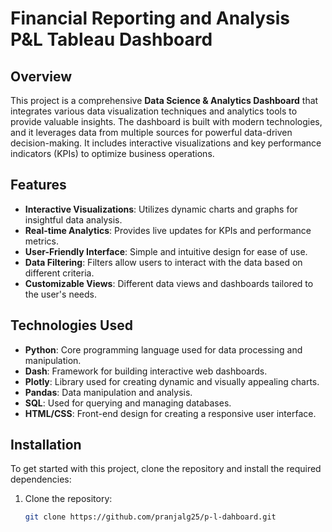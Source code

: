 # Financial Reporting and Analysis P&L Tableau Dashboard

## Overview

This project is a comprehensive **Data Science & Analytics Dashboard** that integrates various data visualization techniques and analytics tools to provide valuable insights. The dashboard is built with modern technologies, and it leverages data from multiple sources for powerful data-driven decision-making. It includes interactive visualizations and key performance indicators (KPIs) to optimize business operations.


## Features

- **Interactive Visualizations**: Utilizes dynamic charts and graphs for insightful data analysis.
- **Real-time Analytics**: Provides live updates for KPIs and performance metrics.
- **User-Friendly Interface**: Simple and intuitive design for ease of use.
- **Data Filtering**: Filters allow users to interact with the data based on different criteria.
- **Customizable Views**: Different data views and dashboards tailored to the user's needs.

## Technologies Used

- **Python**: Core programming language used for data processing and manipulation.
- **Dash**: Framework for building interactive web dashboards.
- **Plotly**: Library used for creating dynamic and visually appealing charts.
- **Pandas**: Data manipulation and analysis.
- **SQL**: Used for querying and managing databases.
- **HTML/CSS**: Front-end design for creating a responsive user interface.

## Installation

To get started with this project, clone the repository and install the required dependencies:

1. Clone the repository:
   ```bash
   git clone https://github.com/pranjalg25/p-l-dahboard.git
